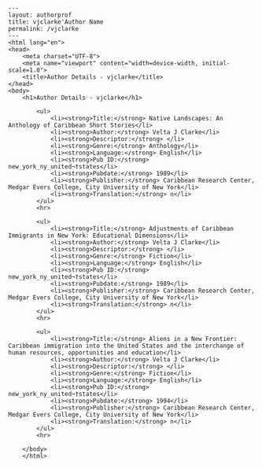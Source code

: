 
    ---
    layout: authorprof
    title: vjclarke'Author Name 
    permalink: /vjclarke
    ---
    <html lang="en">
    <head>
        <meta charset="UTF-8">
        <meta name="viewport" content="width=device-width, initial-scale=1.0">
        <title>Author Details - vjclarke</title>
    </head>
    <body>
        <h1>Author Details - vjclarke</h1>
        
            <ul>
                <li><strong>Title:</strong> Native Landscapes: An Anthology of Caribbean Short Stories</li>
                <li><strong>Author:</strong> Velta J Clarke</li>
                <li><strong>Descriptor:</strong> </li>
                <li><strong>Genre:</strong> Anthology</li>
                <li><strong>Language:</strong> English</li>
                <li><strong>Pub ID:</strong> new_york_ny_united¬†states</li>
                <li><strong>Pubdate:</strong> 1989</li>
                <li><strong>Publisher:</strong> Caribbean Research Center, Medgar Evers College, City University of New York</li>
                <li><strong>Translation:</strong> n</li>
            </ul>
            <hr>
            
            <ul>
                <li><strong>Title:</strong> Adjustments of Caribbean Immigrants in New York: Educational Dimensions</li>
                <li><strong>Author:</strong> Velta J Clarke</li>
                <li><strong>Descriptor:</strong> </li>
                <li><strong>Genre:</strong> Fiction</li>
                <li><strong>Language:</strong> English</li>
                <li><strong>Pub ID:</strong> new_york_ny_united¬†states</li>
                <li><strong>Pubdate:</strong> 1989</li>
                <li><strong>Publisher:</strong> Caribbean Research Center, Medgar Evers College, City University of New York</li>
                <li><strong>Translation:</strong> n</li>
            </ul>
            <hr>
            
            <ul>
                <li><strong>Title:</strong> Aliens in a New Frontier: Caribbean immigration into the United States and the interchange of human resources, opportunities and education</li>
                <li><strong>Author:</strong> Velta J Clarke</li>
                <li><strong>Descriptor:</strong> </li>
                <li><strong>Genre:</strong> Fiction</li>
                <li><strong>Language:</strong> English</li>
                <li><strong>Pub ID:</strong> new_york_ny_united¬†states</li>
                <li><strong>Pubdate:</strong> 1994</li>
                <li><strong>Publisher:</strong> Caribbean Research Center, Medgar Evers College, City University of New York</li>
                <li><strong>Translation:</strong> n</li>
            </ul>
            <hr>
            
        </body>
        </html>
        